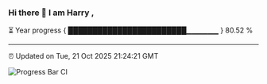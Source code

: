 ### Hi there 👋 I am Harry , 

⏳ Year progress { ████████████████████████▁▁▁▁▁▁ } 80.52 %

---

⏰ Updated on Tue, 21 Oct 2025 21:24:21 GMT

![Progress Bar CI](https://github.com/duykhang68/duykhang68/workflows/Progress%20Bar%20CI/badge.svg)
